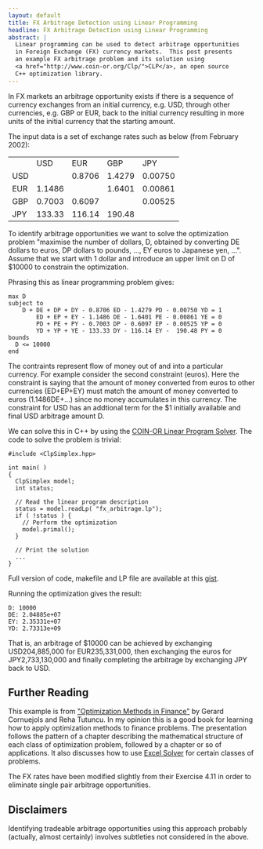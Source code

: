 ```yaml
---
layout: default
title: FX Arbitrage Detection using Linear Programming 
headline: FX Arbitrage Detection using Linear Programming  
abstract: | 
  Linear programming can be used to detect arbitrage opportunities
  in Foreign Exchange (FX) currency markets.  This post presents
  an example FX arbitrage problem and its solution using 
  <a href="http://www.coin-or.org/Clp/">CLP</a>, an open source
  C++ optimization library.
---
```

In FX markets an arbitrage opportunity exists if there is a sequence of
currency exchanges from an initial currency, e.g. USD, through other 
currencies, e.g. GBP or EUR, back to the initial currency resulting in more
units of the initial currency that the starting amount.

The input data is a set of exchange rates such as 
below (from February 2002):

<table>
  <tr>
    <td></td>
    <td>USD</td>
    <td>EUR</td>
    <td>GBP</td>
    <td>JPY</td>
  </tr>
  <tr>
    <td>USD</td>
    <td></td>
    <td>0.8706</td>
    <td>1.4279</td>
    <td>0.00750</td>
  </tr>
  <tr>
    <td>EUR</td>
    <td>1.1486</td>
    <td></td>
    <td>1.6401</td>
    <td>0.00861</td>
  </tr>
  <tr>
    <td>GBP</td>
    <td>0.7003</td>
    <td>0.6097</td>
    <td></td>
    <td>0.00525</td>
  </tr>
  <tr>
    <td>JPY</td>
    <td>133.33</td>
    <td>116.14</td>
    <td>190.48</td>
    <td></td>
  </tr>
</table>

To identify arbitrage opportunities we want to solve the optimization
problem "maximise the number of dollars, D, obtained by converting DE 
dollars to euros, DP dollars to pounds, ..., EY euros to Japanese yen, 
...".  Assume that we start with 1 dollar and introduce an upper limit on D
of $10000 to constrain the optimization.

Phrasing this as linear programming problem gives:

    max D
    subject to
        D + DE + DP + DY - 0.8706 ED - 1.4279 PD - 0.00750 YD = 1
            ED + EP + EY - 1.1486 DE - 1.6401 PE - 0.00861 YE = 0
            PD + PE + PY - 0.7003 DP - 0.6097 EP - 0.00525 YP = 0
            YD + YP + YE - 133.33 DY - 116.14 EY -  190.48 PY = 0
    bounds
      D <= 10000
    end

The contraints represent flow of money out of and into a particular
currency.  For example consider the second constraint (euros).  Here the
constraint is saying that the amount of money converted from euros to other
currencies (ED+EP+EY) must match the amount of money converted to euros
(1.1486DE+...) since no money accumulates in this currency.  The constraint
for USD has an addtional term for the $1 initially available and
final USD arbitrage amount D.

We can solve this in C++ by using the 
[COIN-OR Linear Program Solver](http://www.coin-or.org/Clp/).  The code to
solve the problem is trivial:

    #include <ClpSimplex.hpp>

    int main( )
    {
      ClpSimplex model;
      int status;
         
      // Read the linear program description
      status = model.readLp( "fx_arbitrage.lp");
      if ( !status ) {
        // Perform the optimization
        model.primal();
      }

      // Print the solution
      ...
    }
    
Full version of code, makefile and LP file are available at this
[gist](https://gist.github.com/mattmcd/5276441).

Running the optimization gives the result:

    D: 10000
    DE: 2.04885e+07
    EY: 2.35331e+07
    YD: 2.73313e+09

That is, an arbitrage of $10000 can be achieved by exchanging USD204,885,000
for EUR235,331,000, then exchanging the euros for JPY2,733,130,000 and
finally completing the arbitrage by exchanging JPY back to USD.

Further Reading
---------------
This example is from 
["Optimization Methods in
Finance"](http://www.amazon.co.uk/Optimization-Methods-Finance-Mathematics-Risk/dp/0521861705)
by Gerard Cornuejols and Reha Tutuncu.  In my opinion this is a good book for learning
how to apply optimization methods to finance problems.  The presentation
follows the pattern of a chapter describing the mathematical structure of
each class of optimization
problem, followed by a chapter or so of applications.  It also discusses how to
use 
[Excel Solver](http://office.microsoft.com/en-gb/excel-help/introduction-to-optimization-with-the-excel-solver-tool-HA001124595.aspx) for certain classes of problems.

The FX rates have been modified
slightly from their Exercise 4.11 in order to eliminate single pair
arbitrage opportunities.  

Disclaimers
-----------

Identifying tradeable arbitrage opportunities using this approach
probably (actually, almost certainly) involves subtleties not considered in the above.
